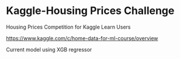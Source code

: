 # Kaggle-Housing Prices Challenge

Housing Prices Competition for Kaggle Learn Users

https://www.kaggle.com/c/home-data-for-ml-course/overview

Current model using XGB regressor
